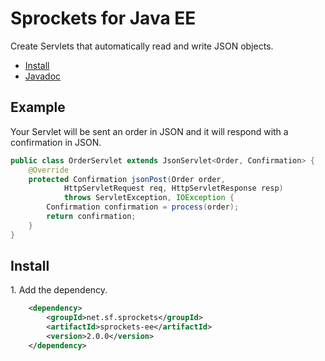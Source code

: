 Sprockets for Java EE
=====================

Create Servlets that automatically read and write JSON objects.

* [Install](#install)
* [Javadoc][1]

Example
-------

Your Servlet will be sent an order in JSON and it will respond with a confirmation in JSON.

```java
public class OrderServlet extends JsonServlet<Order, Confirmation> {
    @Override
    protected Confirmation jsonPost(Order order,
            HttpServletRequest req, HttpServletResponse resp)
            throws ServletException, IOException {
        Confirmation confirmation = process(order);
        return confirmation;
    }
}
```

Install
-------

1\. Add the dependency.

```xml
    <dependency>
        <groupId>net.sf.sprockets</groupId>
        <artifactId>sprockets-ee</artifactId>
        <version>2.0.0</version>
    </dependency>
```

[1]: https://pushbit.github.io/sprockets/java-ee/apidocs/
